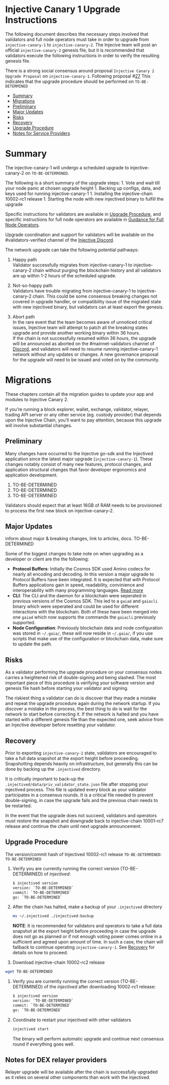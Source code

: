 # Injective Canary 1 Upgrade Instructions

The following document describes the necessary steps involved that validators and full node operators
must take in order to upgrade from `injective-canary-1` to `injective-canary-2`. The Injecive team
will post an official `injective-canary-2` genesis file, but it is recommended that validators
execute the following instructions in order to verify the resulting genesis file.

There is a strong social consensus around proposal `Injective Canary 2 Upgrade Proposal`
on `injective-canary-1`. Following proposal #[27](https://hub.injective.network/proposals/TO-BE-DETERMINED)
This indicates that the upgrade procedure should be performed on `TO-BE-DETERMINED`
  - [Summary](#summary)
  - [Migrations](#migrations)
  - [Preliminary](#preliminary)
  - [Major Updates](#major-updates)
  - [Risks](#risks)
  - [Recovery](#recovery)
  - [Upgrade Procedure](#upgrade-procedure)
  - [Notes for Service Providers](#notes-for-DEX-relayer-providers)

# Summary

The injective-canary-1 will undergo a scheduled upgrade to injective-canary-2 on `TO-BE-DETERMINED`.

The following is a short summary of the upgrade steps:
    1. Vote and wait till your node panic at chosen upgrade height
    1. Backing up configs, data, and keys used for running injective-canary-1
    1. Installing the injective-chain 10002-rc1 release
    1. Starting the node with new injectived binary to fulfill the upgrade

Specific instructions for validators are available in [Upgrade Procedure](#upgrade-procedure),
and specific instructions for full node operators are available in [Guidance for Full Node Operators](#guidance-for-full-node-operators).

Upgrade coordination and support for validators will be available on the #validators-verified channel of the [Injective Discord](TO-BE-DETERMINED).

The network upgrade can take the following potential pathways:
1. Happy path  
Validator successfully migrates from injective-canary-1 to injective-canary-2 chain without purging the blockchain history and all validators are up within 1-2 hours of the scheduled upgrade.

1. Not-so-happy path  
Validators have trouble migrating from injective-canary-1 to injective-canary-2 chain. This could be some consensus breaking changes not covered in upgrade handler, or compatibility issue of the migrated state with new injectived binary, but validators can at least export the genesis.

1. Abort path  
In the rare event that the team becomes aware of unnoticed critical issues, Injective team will attempt to patch all the breaking states upgrade and provide another working binary within 36 hours.  
If the chain is not successfully resumed within 36 hours, the upgrade will be announced as aborted on the #mainnet-validators channel of [Discord](TO-BE-DETERMINED), and validators will need to resume running injective-canary-1 network without any updates or changes. A new governance proposal for the upgrade will need to be issued and voted on by the community.

# Migrations

These chapters contain all the migration guides to update your app and modules to Injective Canary 2.

If you’re running a block explorer, wallet, exchange, validator, relayer, trading API server or any other service (eg. custody provider) that depends upon the Injective Chain, you’ll want to pay attention, because this upgrade will involve substantial changes.

## Preliminary

Many changes have occurred to the Injective go-sdk and the Injectived application since the latest
major upgrade (`injective-canary-1`). These changes notably consist of many new features,
protocol changes, and application structural changes that favor developer ergonomics
and application development.

1. TO-BE-DETERMINED
2. TO-BE-DETERMINED
3. TO-BE-DETERMINED

Validators should expect that at least 16GB of RAM needs to be provisioned to process the first new block on injective-canary-2.

## Major Updates

inform about major & breaking changes, link to articles, docs. TO-BE-DETERMINED

Some of the biggest changes to take note on when upgrading as a developer or client are the the following:

- **Protocol Buffers**: Initially the Cosmos SDK used Amino codecs for nearly all encoding and decoding.
In this version a major upgrade to Protocol Buffers have been integrated. It is expected that with Protocol Buffers
applications gain in speed, readability, convinience and interoperability with many programming languages.
[Read more](https://github.com/cosmos/cosmos-sdk/blob/master/docs/migrations/app_and_modules.md#protocol-buffers)
- **CLI**: The CLI and the daemon for a blockchain were seperated in previous versions of the Cosmos SDK. This
led to a `gaiad` and `gaiacli` binary which were seperated and could be used for different interactions with the
blockchain. Both of these have been merged into one `gaiad` which now supports the commands the `gaiacli` previously
supported.
- **Node Configuration**: Previously blockchain data and node configuration was stored in `~/.gaia/`, these will
now reside in `~/.gaia/`, if you use scripts that make use of the configuration or blockchain data, make sure to update the path.

## Risks

As a validator performing the upgrade procedure on your consensus nodes carries a heightened risk of
double-signing and being slashed. The most important piece of this procedure is verifying your
software version and genesis file hash before starting your validator and signing.

The riskiest thing a validator can do is discover that they made a mistake and repeat the upgrade
procedure again during the network startup. If you discover a mistake in the process, the best thing
to do is wait for the network to start before correcting it. If the network is halted and you have
started with a different genesis file than the expected one, seek advice from an Injective developer
before resetting your validator.

## Recovery

Prior to exporting `injective-canary-1` state, validators are encouraged to take a full data snapshot at the
export height before proceeding. Snapshotting depends heavily on infrastructure, but generally this
can be done by backing up the `.injectived` directory.

It is critically important to back-up the `.injectived/data/priv_validator_state.json` file after stopping your injectived process. This file is updated every block as your validator participates in a consensus rounds. It is a critical file needed to prevent double-signing, in case the upgrade fails and the previous chain needs to be restarted.

In the event that the upgrade does not succeed, validators and operators must restore the snapshot and downgrade back to
injective-chain 10001-rc7 release and continue the chain until next upgrade announcement.

## Upgrade Procedure

The version/commit hash of Injectived 10002-rc1 release `TO-BE-DETERMINED`: `TO-BE-DETERMINED`

1. Verify you are currently running the correct version (TO-BE-DETERMINED) of _injectived_:
   ```bash
   $ injectived version
   version: `TO-BE-DETERMINED`
   commit: `TO-BE-DETERMINED`
   go: `TO-BE-DETERMINED`
   ```

1. After the chain has halted, make a backup of your `.injectived` directory
    ```bash
    mv ~/.injectived ./injectived-backup
    ```

    **NOTE**: It is recommended for validators and operators to take a full data snapshot at the export
   height before proceeding in case the upgrade does not go as planned or if not enough voting power
   comes online in a sufficient and agreed upon amount of time. In such a case, the chain will fallback
   to continue operating `injective-canary-1`. See [Recovery](#recovery) for details on how to proceed.

1. Download injective-chain 10002-rc2 release
  ```bash
  wget TO-BE-DETERMINED
  ```

1. Verify you are currently running the correct version (TO-BE-DETERMINED) of the _injectived_ after downloading 10002-rc1 release:
   ```bash
   $ injectived version
   version: `TO-BE-DETERMINED`
   commit: `TO-BE-DETERMINED`
   go: `TO-BE-DETERMINED`
   ```

1. Coordinate to restart your injectived with other validators
   ```bash
   injectived start
   ```
   The binary will perform automatic upgrade and continue next consensus round if everything goes well.

## Notes for DEX relayer providers
Relayer upgrade will be available after the chain is successfully upgraded as it relies on several other components than work with the injectived.

